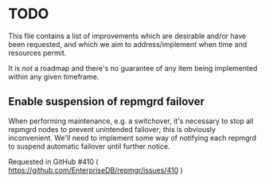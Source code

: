 TODO
====

This file contains a list of improvements which are desirable and/or have
been requested, and which we aim to address/implement when time and resources
permit.

It is *not* a roadmap and there's no guarantee of any item being implemented
within any given timeframe.


Enable suspension of repmgrd failover
-------------------------------------

When performing maintenance, e.g. a switchover, it's necessary to stop all
repmgrd nodes to prevent unintended failover; this is obviously inconvenient.
We'll need to implement some way of notifying each repmgrd to suspend automatic
failover until further notice.

Requested in GitHub #410 ( https://github.com/EnterpriseDB/repmgr/issues/410 )
